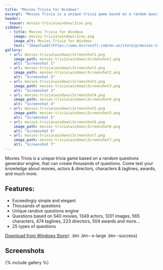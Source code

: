 ```yaml
---
title: "Movies Trivia for Windows"
excerpt: "Movies Trivia is a unique trivia game based on a random questions generator engine, that can create thousands of questions. Come test your knowledge about movies, actors & directors, characters & taglines, awards, and much more."
header:
  teaser: movies-trivia\windows\Icon.png
sidebar:
  - title: Movies Trivia for Windows
    image: movies-trivia\windows\Icon.png
    image_alt: Movies Trivia for Windows
    text: "[Download](https://www.microsoft.com/en-us/store/p/movies-trivia/9nblggh081x0){: .btn .btn--large .btn--success}"
gallery:
  - url: movies-trivia\windows\Screenshot1.png
    image_path: movies-trivia\windows\Screenshot1.png
    alt: "Screenshot 1"
  - url: movies-trivia\windows\Screenshot2.png
    image_path: movies-trivia\windows\Screenshot2.png
    alt: "Screenshot 2"
  - url: movies-trivia\windows\Screenshot3.png
    image_path: movies-trivia\windows\Screenshot3.png
    alt: "Screenshot 3"
  - url: movies-trivia\windows\Screenshot4.png
    image_path: movies-trivia\windows\Screenshot4.png
    alt: "Screenshot 4"
  - url: movies-trivia\windows\Screenshot5.png
    image_path: movies-trivia\windows\Screenshot5.png
    alt: "Screenshot 5"
  - url: movies-trivia\windows\Screenshot6.png
    image_path: movies-trivia\windows\Screenshot6.png
    alt: "Screenshot 6"
  - url: movies-trivia\windows\Screenshot7.png
    image_path: movies-trivia\windows\Screenshot7.png
    alt: "Screenshot 7"
---
```


Movies Trivia is a unique trivia game based on a random questions generator engine, that can create thousands of questions. Come test your knowledge about movies, actors & directors, characters & taglines, awards, and much more.

## Features:

  - Exceedingly simple and elegant
  - Thousands of questions
  - Unique random questions engine
  - Questions based on 540 movies, 1349 actors, 1201 images, 565 characters, 474 taglines, 223 directors, 504 awards and more…
  - 25 types of questions
  
[Download from Windows Store](https://www.microsoft.com/en-us/store/p/movies-trivia/9nblggh081x0){: .btn .btn--x-large .btn--success}
  
## Screenshots

{% include gallery %}
